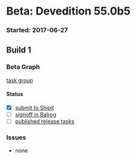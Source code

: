 # Beta: Devedition 55.0b5

### Started: 2017-06-27

## Build 1

### Beta Graph
[task group](https://tools.taskcluster.net/push-inspector/#/dom4fHKgSFeXo_8g2cni2w)


#### Status
- [x] [submit to Shipit](https://wiki.mozilla.org/Release:Release_Automation_on_Mercurial:Starting_a_Release#Submit_to_Ship_It)
- [ ] [signoff in Balrog](../how-tos/relpro.md#3-signoffs)
- [ ] [published release tasks](../how-tos/relpro.md#4-publish-release)

### Issues
- none


